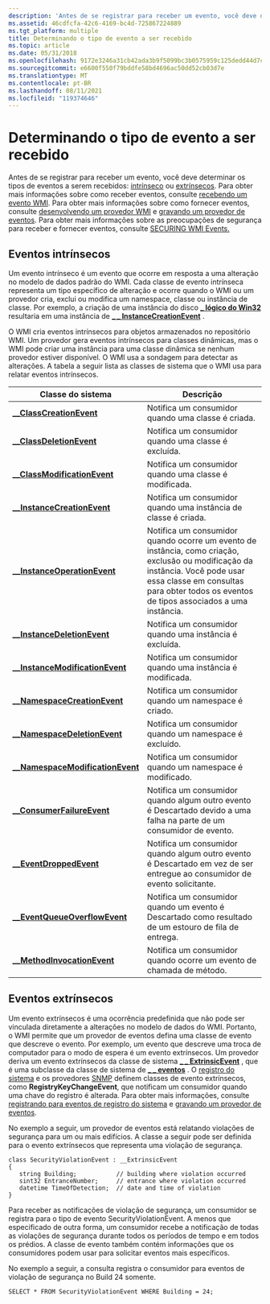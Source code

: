 ```yaml
---
description: 'Antes de se registrar para receber um evento, você deve determinar os tipos de eventos a serem recebidos: intrínseco ou extrínsecos.'
ms.assetid: 46cdfcfa-42c6-4169-bc4d-725867224889
ms.tgt_platform: multiple
title: Determinando o tipo de evento a ser recebido
ms.topic: article
ms.date: 05/31/2018
ms.openlocfilehash: 9172e3246a31cb42ada3b9f5099bc3b0575959c125dedd44d7c6ed745134a4a6
ms.sourcegitcommit: e6600f550f79bddfe58bd4696ac50dd52cb03d7e
ms.translationtype: MT
ms.contentlocale: pt-BR
ms.lasthandoff: 08/11/2021
ms.locfileid: "119374646"
---
```

# <a name="determining-the-type-of-event-to-receive"></a>Determinando o tipo de evento a ser recebido

Antes de se registrar para receber um evento, você deve determinar os tipos de eventos a serem recebidos: [intrínseco](#intrinsic-events) ou [extrínsecos](#extrinsic-events). Para obter mais informações sobre como receber eventos, consulte [recebendo um evento WMI](receiving-a-wmi-event.md). Para obter mais informações sobre como fornecer eventos, consulte [desenvolvendo um provedor WMI](developing-a-wmi-provider.md) e [gravando um provedor de eventos](writing-an-event-provider.md). Para obter mais informações sobre as preocupações de segurança para receber e fornecer eventos, consulte [SECURING WMI Events.](securing-wmi-events.md)

## <a name="intrinsic-events"></a>Eventos intrínsecos

Um evento intrínseco é um evento que ocorre em resposta a uma alteração no modelo de dados padrão do WMI. Cada classe de evento intrínseca representa um tipo específico de alteração e ocorre quando o WMI ou um provedor cria, exclui ou modifica um namespace, classe ou instância de classe. Por exemplo, a criação de uma instância do disco [**\_ lógico do Win32**](/windows/desktop/CIMWin32Prov/win32-logicaldisk) resultaria em uma instância de [**\_ \_ InstanceCreationEvent**](--instancecreationevent.md) .

O WMI cria eventos intrínsecos para objetos armazenados no repositório WMI. Um provedor gera eventos intrínsecos para classes dinâmicas, mas o WMI pode criar uma instância para uma classe dinâmica se nenhum provedor estiver disponível. O WMI usa a sondagem para detectar as alterações. A tabela a seguir lista as classes de sistema que o WMI usa para relatar eventos intrínsecos.



| Classe do sistema                                                           | Descrição                                                                                                                                                                                             |
|------------------------------------------------------------------------|---------------------------------------------------------------------------------------------------------------------------------------------------------------------------------------------------------|
| [**\_\_ClassCreationEvent**](--classcreationevent.md)                 | Notifica um consumidor quando uma classe é criada.                                                                                                                                                            |
| [**\_\_ClassDeletionEvent**](--classdeletionevent.md)                 | Notifica um consumidor quando uma classe é excluída.                                                                                                                                                            |
| [**\_\_ClassModificationEvent**](--classmodificationevent.md)         | Notifica um consumidor quando uma classe é modificada.                                                                                                                                                           |
| [**\_\_InstanceCreationEvent**](--instancecreationevent.md)           | Notifica um consumidor quando uma instância de classe é criada.                                                                                                                                                   |
| [**\_\_InstanceOperationEvent**](--instanceoperationevent.md)         | Notifica um consumidor quando ocorre um evento de instância, como criação, exclusão ou modificação da instância. Você pode usar essa classe em consultas para obter todos os eventos de tipos associados a uma instância. |
| [**\_\_InstanceDeletionEvent**](--instancedeletionevent.md)           | Notifica um consumidor quando uma instância é excluída.                                                                                                                                                        |
| [**\_\_InstanceModificationEvent**](--instancemodificationevent.md)   | Notifica um consumidor quando uma instância é modificada.                                                                                                                                                       |
| [**\_\_NamespaceCreationEvent**](--namespacecreationevent.md)         | Notifica um consumidor quando um namespace é criado.                                                                                                                                                        |
| [**\_\_NamespaceDeletionEvent**](--namespacedeletionevent.md)         | Notifica um consumidor quando um namespace é excluído.                                                                                                                                                        |
| [**\_\_NamespaceModificationEvent**](--namespacemodificationevent.md) | Notifica um consumidor quando um namespace é modificado.                                                                                                                                                       |
| [**\_\_ConsumerFailureEvent**](--consumerfailureevent.md)             | Notifica um consumidor quando algum outro evento é Descartado devido a uma falha na parte de um consumidor de evento.                                                                                                 |
| [**\_\_EventDroppedEvent**](--eventdroppedevent.md)                   | Notifica um consumidor quando algum outro evento é Descartado em vez de ser entregue ao consumidor de evento solicitante.                                                                                       |
| [**\_\_EventQueueOverflowEvent**](--eventqueueoverflowevent.md)       | Notifica um consumidor quando um evento é Descartado como resultado de um estouro de fila de entrega.                                                                                                                  |
| [**\_\_MethodInvocationEvent**](--methodinvocationevent.md)           | Notifica um consumidor quando ocorre um evento de chamada de método.                                                                                                                                                    |



 

## <a name="extrinsic-events"></a>Eventos extrínsecos

Um evento extrínsecos é uma ocorrência predefinida que não pode ser vinculada diretamente a alterações no modelo de dados do WMI. Portanto, o WMI permite que um provedor de eventos defina uma classe de evento que descreve o evento. Por exemplo, um evento que descreve uma troca de computador para o modo de espera é um evento extrínsecos. Um provedor deriva um evento extrínsecos da classe de sistema [**\_ \_ ExtrinsicEvent**](--extrinsicevent.md) , que é uma subclasse da classe de sistema de [**\_ \_ eventos**](--event.md) . O [registro do sistema](/previous-versions/windows/desktop/regprov/system-registry-provider) e os provedores [SNMP](snmp-provider.md) definem classes de evento extrínsecos, como **RegistryKeyChangeEvent**, que notificam um consumidor quando uma chave do registro é alterada. Para obter mais informações, consulte [registrando para eventos de registro do sistema](registering-for-system-registry-events.md) e [gravando um provedor de eventos](writing-an-event-provider.md).

No exemplo a seguir, um provedor de eventos está relatando violações de segurança para um ou mais edifícios. A classe a seguir pode ser definida para o evento extrínsecos que representa uma violação de segurança.

``` syntax
class SecurityViolationEvent : __ExtrinsicEvent
{
   string Building;           // building where violation occurred
   sint32 EntranceNumber;     // entrance where violation occurred
   datetime TimeOfDetection;  // date and time of violation
}
```

Para receber as notificações de violação de segurança, um consumidor se registra para o tipo de evento SecurityViolationEvent. A menos que especificado de outra forma, um consumidor recebe a notificação de todas as violações de segurança durante todos os períodos de tempo e em todos os prédios. A classe de evento também contém informações que os consumidores podem usar para solicitar eventos mais específicos.

No exemplo a seguir, a consulta registra o consumidor para eventos de violação de segurança no Build 24 somente.

`SELECT * FROM SecurityViolationEvent WHERE Building = 24;`

 

 
